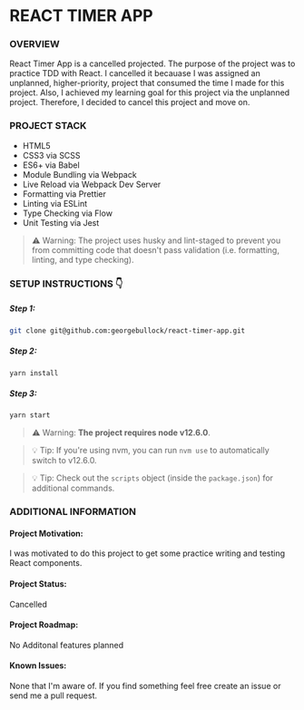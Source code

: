 # REACT TIMER APP

### OVERVIEW
React Timer App is a cancelled projected. The purpose of the project was to practice TDD with React. I cancelled it becauase I was assigned an unplanned, higher-priority, project that consumed the time I made for this project. Also, I achieved my learning goal for this project via the unplanned project. Therefore, I decided to cancel this project and move on.

### PROJECT STACK
- HTML5
- CSS3 via SCSS
- ES6+ via Babel
- Module Bundling via Webpack
- Live Reload via Webpack Dev Server
- Formatting via Prettier
- Linting via ESLint
- Type Checking via Flow
- Unit Testing via Jest

> ⚠️ Warning: The project uses husky and lint-staged to prevent you from
> committing code that doesn't pass validation (i.e. formatting, linting, and
> type checking).

### SETUP INSTRUCTIONS 👇

##### Step 1:

```bash
git clone git@github.com:georgebullock/react-timer-app.git
```

##### Step 2:

```bash
yarn install
```

##### Step 3:

```bash
yarn start
```

> ⚠️ Warning: **The project requires node v12.6.0**.

> 💡 Tip: If you're using nvm, you can run `nvm use` to automatically switch to
> v12.6.0.

> 💡 Tip: Check out the `scripts` object (inside the `package.json`) for
> additional commands.

### ADDITIONAL INFORMATION

#### Project Motivation:
I was motivated to do this project to get some practice writing and testing React components.

#### Project Status:
Cancelled

#### Project Roadmap:
No Additonal features planned

#### Known Issues:
None that I'm aware of. If you find something feel free create an issue or send me a pull request.
